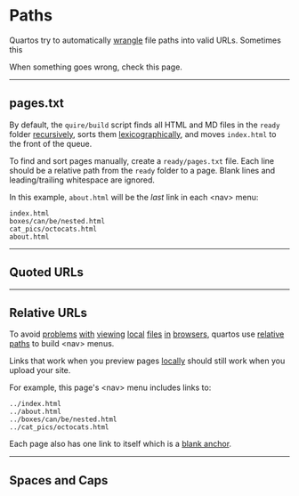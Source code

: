 # Paths

Quartos try to automatically
[wrangle]()
file paths into valid URLs.
Sometimes this

When something goes wrong, check this page.



---

## pages.txt

By default, the `quire/build` script finds all HTML and MD files in the `ready` folder
[recursively](https://docs.python.org/3/library/pathlib.html#pathlib.Path.rglob),
sorts them
[lexicographically](),
and moves `index.html` to the front of the queue.

To find and sort pages manually, create a `ready/pages.txt` file.
Each line should be a relative path from the `ready` folder to a page.
Blank lines and leading/trailing whitespace are ignored.

In this example, `about.html` will be the *last* link in each &lt;nav&gt; menu:
```
index.html
boxes/can/be/nested.html
cat_pics/octocats.html
about.html
```

---

## Quoted URLs

---

## Relative URLs

To avoid
[problems](https://github.com/jekyll/jekyll/issues/5482)
[with](https://github.com/jekyll/jekyll/issues/5488)
[viewing](https://github.com/jekyll/jekyll/issues/5743)
[local](https://github.com/jekyll/jekyll/issues/5895)
[files](https://github.com/jekyll/jekyll/issues/6034)
[in](https://github.com/jekyll/jekyll/issues/6360)
[browsers](https://github.com/jekyll/jekyll/issues/7621),
quartos use
[relative paths](https://www.w3.org/TR/WD-html40-970917/htmlweb.html#h-5.1.2)
to build &lt;nav&gt; menus.

Links that work when you preview pages
[locally](https://www.lifewire.com/how-to-preview-web-pages-3469885)
should still work when you upload your site.

For example, this page's &lt;nav&gt; menu includes links to:

```
../index.html
../about.html
../boxes/can/be/nested.html
../cat_pics/octocats.html
```
Each page also has one link to itself which is a
[blank anchor](https://stackoverflow.com/questions/4855168/what-is-href-and-why-is-it-used).

---

## Spaces and Caps
